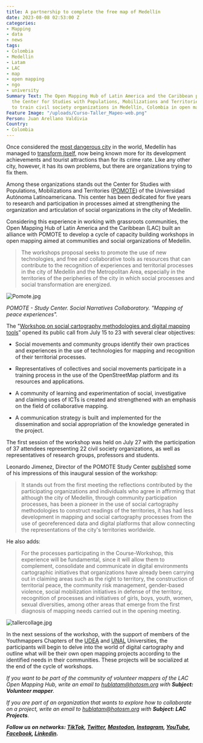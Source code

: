 ```yaml
---
title: A partnership to complete the free map of Medellín
date: 2023-08-08 02:53:00 Z
categories:
- Mapping
- data
- news
tags:
- Colombia
- Medellin
- Latam
- LAC
- map
- open mapping
- ngo
- university
Summary Text: The Open Mapping Hub of Latin America and the Caribbean partnered with
  the Center for Studies with Populations, Mobilizations and Territories (POMOTE)
  to train civil society organizations in Medellín, Colombia in open mapping.
Feature Image: "/uploads/Curso-Taller_Mapeo-web.png"
Person: Juan Arellano Valdivia
Country:
- Colombia
---
```


Once considered the [most dangerous city](https://www.washingtonpost.com/archive/politics/1991/03/10/record-murder-wave-overwhelms-medellin/5e7f1080-1ea0-46e8-bfef-1ab4df9d53d0/) in the world, Medellín has managed to [transform itself](https://rapidtransition.org/stories/the-medellin-miracle/), now being known more for its development achievements and tourist attractions than for its crime rate. Like any other city, however, it has its own problems, but there are organizations trying to fix them.

Among these organizations stands out the Center for Studies with Populations, Mobilizations and Territories ([POMOTE](https://pomotecestudios.unaula.edu.co/)) of the Universidad Autónoma Latinoamericana. This center has been dedicated for five years to research and participation in processes aimed at strengthening the organization and articulation of social organizations in the city of Medellín.

Considering this experience in working with grassroots communities, the Open Mapping Hub of Latin America and the Caribbean (LAC) built an alliance with POMOTE to develop a cycle of capacity building workshops in open mapping aimed at communities and social organizations of Medellin.

> The workshops proposal seeks to promote the use of new technologies, and free and collaborative tools as resources that can contribute to the recognition of experiences and territorial processes in the city of Medellín and the Metropolitan Area, especially in the territories of the peripheries of the city in which social processes and social transformation are energized.

![Pomote.jpg](/uploads/Pomote.jpg)

*POMOTE - Study Center. Social Narratives Collaboratory. "Mapping of peace experiences".*

The "[Workshop on social cartography methodologies and digital mapping tools](https://pomotecestudios.unaula.edu.co/2023/07/15/convocatoria-curso-taller-en-metodologias-de-cartografia-social-y-herramientas-de-mapeo-digital/)” opened its public call from July 15 to 23 with several clear objectives:

* Social movements and community groups identify their own practices and experiences in the use of technologies for mapping and recognition of their territorial processes.

* Representatives of collectives and social movements participate in a training process in the use of the OpenStreetMap platform and its resources and applications.

* A community of learning and experimentation of social, investigative and claiming uses of ICTs is created and strengthened with an emphasis on the field of collaborative mapping.

* A communication strategy is built and implemented for the dissemination and social appropriation of the knowledge generated in the project.

The first session of the workshop was held on July 27 with the participation of 37 attendees representing 22 civil society organizations, as well as representatives of research groups, professors and students.

Leonardo Jimenez, Director of the POMOTE Study Center [published](https://pomotecestudios.unaula.edu.co/2023/08/03/mapeando-la-riqueza-de-procesos-sociales-en-medellin/) some of his impressions of this inaugural session of the workshop:

> It stands out from the first meeting the reflections contributed by the participating organizations and individuals who agree in affirming that although the city of Medellín, through community participation processes, has been a pioneer in the use of social cartography methodologies to construct readings of the territories, it has had less development in mapping and social cartography processes from the use of georeferenced data and digital platforms that allow connecting the representations of the city's territories worldwide.

He also adds:

> For the processes participating in the Course-Workshop, this experience will be fundamental, since it will allow them to complement, consolidate and communicate in digital environments cartographic initiatives that organizations have already been carrying out in claiming areas such as the right to territory, the construction of territorial peace, the community risk management, gender-based violence, social mobilization initiatives in defense of the territory, recognition of processes and initiatives of girls, boys, youth, women, sexual diversities, among other areas that emerge from the first diagnosis of mapping needs carried out in the opening meeting.

![tallercollage.jpg](/uploads/tallercollage.jpg)

In the next sessions of the workshop, with the support of members of the Youthmappers Chapters of the [UDEA](https://www.instagram.com/semillerogeolabudea/) and [UNAL](https://www.instagram.com/sagema_unal/) Universities, the participants will begin to delve into the world of digital cartography and outline what will be their own open mapping projects according to the identified needs in their communities. These projects will be socialized at the end of the cycle of workshops.

*If you want to be part of the community of volunteer mappers of the LAC Open Mapping Hub, write an email to [hublatam@hotosm.org](https://www.hotosm.org/updates/mapping-as-a-response-to-the-disaster-in-esmeraldas-ecuador/hublatam@hotosm.org) with **Subject: Volunteer mapper**.*

*If you are part of an organization that wants to explore how to collaborate on a project, write an email to [hublatam@hotosm.org](https://www.hotosm.org/updates/mapping-as-a-response-to-the-disaster-in-esmeraldas-ecuador/hublatam@hotosm.org) with **Subject: LAC Projects**.*

***Follow us on networks: [TikTok](https://www.tiktok.com/@mapeoabierto_la?lang=es), [Twitter](https://twitter.com/mapeoabierto_la), [Mastodon](https://mapstodon.space/@mapeoabierto_la), [Instagram](https://www.instagram.com/mapeoabierto_la/), [YouTube](https://www.youtube.com/channel/UCTH6Z_QODJ4NmmBmubS68VA), [Facebook](https://www.facebook.com/Mapeo-abierto-Am%C3%A9rica-Latina-102804808622456/), [Linkedin](https://www.linkedin.com/showcase/91453300/admin/feed/posts/).***